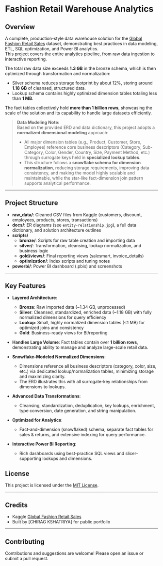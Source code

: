# Fashion Retail Warehouse Analytics

## Overview

A complete, production-style data warehouse solution for the [Global Fashion Retail Sales](https://www.kaggle.com/datasets/ricgomes/global-fashion-retail-stores-dataset?select=transactions.csv) dataset, demonstrating best practices in data modeling, ETL, SQL optimization, and Power BI analytics.  
This project covers the entire analytics pipeline, from raw data ingestion to interactive reporting.

The total raw data size exceeds **1.3 GB** in the bronze schema, which is then optimized through transformation and normalization:  
- Silver schema reduces storage footprint by about 12%, storing around **1.18 GB** of cleansed, structured data.  
- Lookup schema contains highly optimized dimension tables totaling less than **1 MB**.  

The fact tables collectively hold **more than 1 billion rows**, showcasing the scale of the solution and its capability to handle large datasets efficiently.

> **Data Modeling Note:**  
> Based on the provided ERD and data dictionary, this project adopts a **normalized dimensional modeling** approach:  
> - All major dimension tables (e.g., Product, Customer, Store, Employee) reference core business descriptors (Category, Sub-Category, Color, Gender, Country, Size, Payment Method, etc.) through surrogate keys held in **specialized lookup tables**.  
> - This structure follows a **snowflake schema for dimension normalization**, reducing storage requirements, improving data consistency, and making the model highly scalable and maintainable, while the star-like fact-dimension join pattern supports analytical performance.

---

## Project Structure

- **raw_data/**: Cleaned CSV files from Kaggle (customers, discount, employees, products, stores, transactions)
- **docs/**: ER diagrams (see `entity-relationship.jpg`), a full data dictionary, and solution architecture outlines
- **scripts/**
  - **bronze/**: Scripts for raw table creation and importing data
  - **silver/**: Transformation, cleansing, lookup normalization, and business logic
  - **gold/views/**: Final reporting views (salesmart, invoice_details)
  - **optimization/**: Index scripts and tuning notes
- **powerbi/**: Power BI dashboard (.pbix) and screenshots

---

## Key Features

- **Layered Architecture**:
  - **Bronze**: Raw imported data (~1.34 GB, unprocessed)
  - **Silver**: Cleansed, standardized, enriched data (~1.18 GB) with fully normalized dimensions for query efficiency
  - **Lookup**: Small, highly normalized dimension tables (<1 MB) for optimized joins and consistency
  - **Gold**: Business-ready views for BI/reporting

- **Handles Large Volume**: Fact tables contain over **1 billion rows**, demonstrating ability to manage and analyze large-scale retail data.

- **Snowflake-Modeled Normalized Dimensions**:  
  - Dimensions reference all business descriptors (category, color, size, etc.) via dedicated lookup/normalization tables, minimizing storage and maximizing clarity.
  - The ERD illustrates this with all surrogate-key relationships from dimensions to lookups.

- **Advanced Data Transformations**:
  - Cleansing, standardization, deduplication, key lookups, enrichment, type conversion, date generation, and string manipulation.

- **Optimized for Analytics**:
  - Fact-and-dimension (snowflaked) schema, separate fact tables for sales & returns, and extensive indexing for query performance.

- **Interactive Power BI Reporting**:
  - Rich dashboards using best-practice SQL views and slicer-supporting lookups and dimensions.

## License

This project is licensed under the [MIT License](LICENSE).

---

## Credits

- Kaggle [Global Fashion Retail Sales](https://www.kaggle.com/datasets/datafiniti/global-fashion-retail-sales)  
- Built by [CHIRAG KSHATRIYA] for public portfolio

---

## Contributing

Contributions and suggestions are welcome! Please open an issue or submit a pull request.

